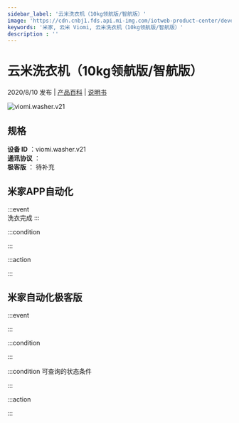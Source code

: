 ```yaml
---
sidebar_label: '云米洗衣机（10kg领航版/智航版）'
image: 'https://cdn.cnbj1.fds.api.mi-img.com/iotweb-product-center/developer_1591959483690KxsZUJzO.png?GalaxyAccessKeyId=AKVGLQWBOVIRQ3XLEW&Expires=9223372036854775807&Signature=mGil5UMiJvczAn0oPicV37JtEPI='
keywords: '米家, 云米 Viomi, 云米洗衣机（10kg领航版/智航版）'
description : ''
---
```

# 云米洗衣机（10kg领航版/智航版）

2020/8/10 发布 | [产品百科](https://home.mi.com/webapp/content/baike/product/index.html?model=viomi.washer.v21/) | [说明书](https://home.mi.com/views/introduction.html?model=viomi.washer.v21&region=cn)

![viomi.washer.v21](https://cdn.cnbj1.fds.api.mi-img.com/iotweb-product-center/developer_1591959483690KxsZUJzO.png?GalaxyAccessKeyId=AKVGLQWBOVIRQ3XLEW&Expires=9223372036854775807&Signature=mGil5UMiJvczAn0oPicV37JtEPI=)

## 规格  
> 
**设备 ID** ：viomi.washer.v21  
**通讯协议** ：  
**极客版**  ： 待补充 


## 米家APP自动化  

:::event  
洗衣完成
:::

:::condition  

:::

:::action   

:::

## 米家自动化极客版  

:::event  

:::

:::condition  

:::

:::condition 可查询的状态条件  

:::

:::action  

:::

        
